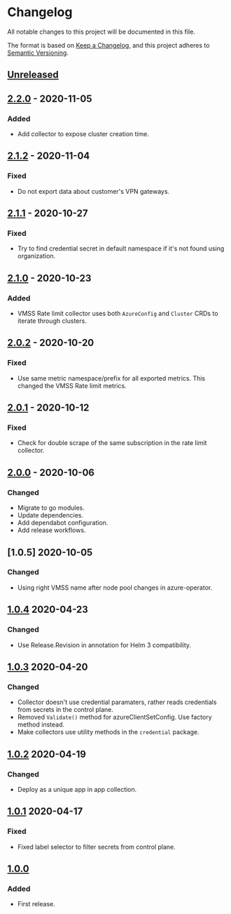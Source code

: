# Changelog

All notable changes to this project will be documented in this file.

The format is based on [Keep a Changelog](https://keepachangelog.com/en/1.0.0/),
and this project adheres to [Semantic Versioning](https://semver.org/spec/v2.0.0.html).


## [Unreleased]

## [2.2.0] - 2020-11-05

### Added

- Add collector to expose cluster creation time.

## [2.1.2] - 2020-11-04

### Fixed

- Do not export data about customer's VPN gateways.

## [2.1.1] - 2020-10-27

### Fixed

- Try to find credential secret in default namespace if it's not found using organization.

## [2.1.0] - 2020-10-23

### Added

- VMSS Rate limit collector uses both `AzureConfig` and `Cluster` CRDs to iterate through clusters.

## [2.0.2] - 2020-10-20

### Fixed

- Use same metric namespace/prefix for all exported metrics. This changed the VMSS Rate limit metrics.

## [2.0.1] - 2020-10-12

### Fixed

- Check for double scrape of the same subscription in the rate limit collector.

## [2.0.0] - 2020-10-06

### Changed

- Migrate to go modules.
- Update dependencies.
- Add dependabot configuration.
- Add release workflows.

## [1.0.5] 2020-10-05

### Changed

- Using right VMSS name after node pool changes in azure-operator.

## [1.0.4] 2020-04-23

### Changed

- Use Release.Revision in annotation for Helm 3 compatibility.

## [1.0.3] 2020-04-20

### Changed

- Collector doesn't use credential paramaters, rather reads credentials from secrets in the control plane.
- Removed `Validate()` method for azureClientSetConfig. Use factory method instead.
- Make collectors use utility methods in the `credential` package.

## [1.0.2] 2020-04-19

### Changed

- Deploy as a unique app in app collection.

## [1.0.1] 2020-04-17

### Fixed

- Fixed label selector to filter secrets from control plane.

## [1.0.0]

### Added

- First release.



[Unreleased]: https://github.com/giantswarm/azure-collector/compare/v2.2.0...HEAD
[2.2.0]: https://github.com/giantswarm/azure-collector/compare/v2.1.2...v2.2.0
[2.1.2]: https://github.com/giantswarm/azure-collector/compare/v2.1.1...v2.1.2
[2.1.1]: https://github.com/giantswarm/azure-collector/compare/v2.1.0...v2.1.1
[2.1.0]: https://github.com/giantswarm/azure-collector/compare/v2.0.2...v2.1.0
[2.0.2]: https://github.com/giantswarm/azure-collector/compare/v2.0.1...v2.0.2
[2.0.1]: https://github.com/giantswarm/azure-collector/compare/v2.0.0...v2.0.1
[2.0.0]: https://github.com/giantswarm/azure-collector/compare/v1.0.5...v2.0.0
[1.0.4]: https://github.com/giantswarm/kubernetes-node-exporter/compare/v1.0.4...v1.0.5
[1.0.4]: https://github.com/giantswarm/kubernetes-node-exporter/compare/v1.0.3...v1.0.4
[1.0.3]: https://github.com/giantswarm/kubernetes-node-exporter/compare/v1.0.2...v1.0.3
[1.0.2]: https://github.com/giantswarm/kubernetes-node-exporter/compare/v1.0.1...v1.0.2
[1.0.1]: https://github.com/giantswarm/kubernetes-node-exporter/compare/v1.0.0...v1.0.1
[1.0.0]: https://github.com/giantswarm/azure-collector/releases/tag/v1.0.0

